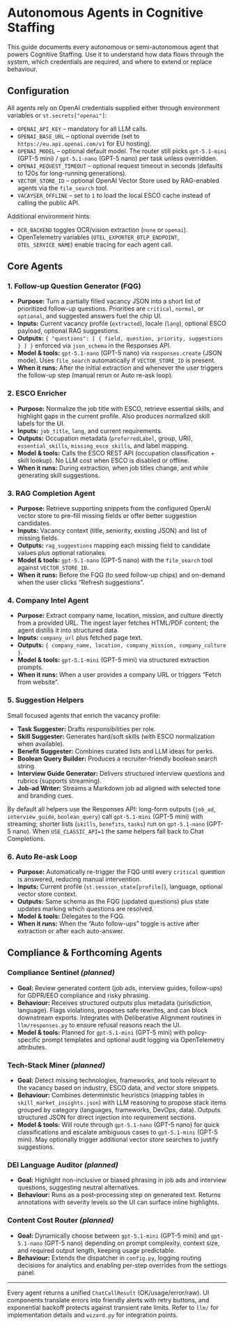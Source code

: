 # Autonomous Agents in Cognitive Staffing

This guide documents every autonomous or semi-autonomous agent that powers Cognitive Staffing. Use it to understand how data flows through the system, which credentials are required, and where to extend or replace behaviour.

## Configuration
All agents rely on OpenAI credentials supplied either through environment variables or `st.secrets["openai"]`:

- `OPENAI_API_KEY` – mandatory for all LLM calls.
- `OPENAI_BASE_URL` – optional override (set to `https://eu.api.openai.com/v1` for EU hosting).
- `OPENAI_MODEL` – optional default model. The router still picks `gpt-5.1-mini` (GPT-5 mini) / `gpt-5.1-nano` (GPT-5 nano) per task unless overridden.
- `OPENAI_REQUEST_TIMEOUT` – optional request timeout in seconds (defaults to 120s for long-running generations).
- `VECTOR_STORE_ID` – optional OpenAI Vector Store used by RAG-enabled agents via the `file_search` tool.
- `VACAYSER_OFFLINE` – set to `1` to load the local ESCO cache instead of calling the public API.

Additional environment hints:
- `OCR_BACKEND` toggles OCR/vision extraction (`none` or `openai`).
- OpenTelemetry variables (`OTEL_EXPORTER_OTLP_ENDPOINT`, `OTEL_SERVICE_NAME`) enable tracing for each agent call.

## Core Agents

### 1. Follow-up Question Generator (FQG)
- **Purpose:** Turn a partially filled vacancy JSON into a short list of prioritized follow-up questions. Priorities are `critical`, `normal`, or `optional`, and suggested answers fuel the chip UI.
- **Inputs:** Current vacancy profile (`extracted`), locale (`lang`), optional ESCO payload, optional RAG suggestions.
- **Outputs:** `{ "questions": [ { field, question, priority, suggestions } ] }` enforced via `json_schema` in the Responses API.
- **Model & tools:** `gpt-5.1-nano` (GPT-5 nano) via `responses.create` (JSON mode). Uses `file_search` automatically if `VECTOR_STORE_ID` is present.
- **When it runs:** After the initial extraction and whenever the user triggers the follow-up step (manual rerun or Auto re-ask loop).

### 2. ESCO Enricher
- **Purpose:** Normalize the job title with ESCO, retrieve essential skills, and highlight gaps in the current profile. Also produces normalized skill labels for the UI.
- **Inputs:** `job_title`, `lang`, and current requirements.
- **Outputs:** Occupation metadata (`preferredLabel`, group, URI), `essential_skills`, `missing_esco_skills`, and label mapping.
- **Model & tools:** Calls the ESCO REST API (occupation classification + skill lookup). No LLM cost when ESCO is disabled or offline.
- **When it runs:** During extraction, when job titles change, and while generating skill suggestions.

### 3. RAG Completion Agent
- **Purpose:** Retrieve supporting snippets from the configured OpenAI vector store to pre-fill missing fields or offer better suggestion candidates.
- **Inputs:** Vacancy context (title, seniority, existing JSON) and list of missing fields.
- **Outputs:** `rag_suggestions` mapping each missing field to candidate values plus optional rationales.
- **Model & tools:** `gpt-5.1-nano` (GPT-5 nano) with the `file_search` tool against `VECTOR_STORE_ID`.
- **When it runs:** Before the FQG (to seed follow-up chips) and on-demand when the user clicks “Refresh suggestions”.

### 4. Company Intel Agent
- **Purpose:** Extract company name, location, mission, and culture directly from a provided URL. The ingest layer fetches HTML/PDF content; the agent distills it into structured data.
- **Inputs:** `company_url` plus fetched page text.
- **Outputs:** `{ company_name, location, company_mission, company_culture }`.
- **Model & tools:** `gpt-5.1-mini` (GPT-5 mini) via structured extraction prompts.
- **When it runs:** When a user provides a company URL or triggers “Fetch from website”.

### 5. Suggestion Helpers
Small focused agents that enrich the vacancy profile:
- **Task Suggester:** Drafts responsibilities per role.
- **Skill Suggester:** Generates hard/soft skills (with ESCO normalization when available).
- **Benefit Suggester:** Combines curated lists and LLM ideas for perks.
- **Boolean Query Builder:** Produces a recruiter-friendly boolean search string.
- **Interview Guide Generator:** Delivers structured interview questions and rubrics (supports streaming).
- **Job-ad Writer:** Streams a Markdown job ad aligned with selected tone and branding cues.

By default all helpers use the Responses API: long-form outputs (`job_ad`, `interview_guide`, `boolean_query`) call `gpt-5.1-mini` (GPT-5 mini) with streaming; shorter lists (`skills`, `benefits`, `tasks`) run on `gpt-5.1-nano` (GPT-5 nano). When `USE_CLASSIC_API=1` the same helpers fall back to Chat Completions.

### 6. Auto Re-ask Loop
- **Purpose:** Automatically re-trigger the FQG until every `critical` question is answered, reducing manual intervention.
- **Inputs:** Current profile (`st.session_state[profile]`), language, optional vector store context.
- **Outputs:** Same schema as the FQG (updated questions) plus state updates marking which questions are resolved.
- **Model & tools:** Delegates to the FQG.
- **When it runs:** When the “Auto follow-ups” toggle is active after extraction or after each auto-answer.

## Compliance & Forthcoming Agents

### Compliance Sentinel *(planned)*
- **Goal:** Review generated content (job ads, interview guides, follow-ups) for GDPR/EEO compliance and risky phrasing.
- **Behaviour:** Receives structured outputs plus metadata (jurisdiction, language). Flags violations, proposes safe rewrites, and can block downstream exports. Integrates with Deliberative Alignment routines in `llm/responses.py` to ensure refusal reasons reach the UI.
- **Model & tools:** Planned for `gpt-5.1-mini` (GPT-5 mini) with policy-specific prompt templates and optional audit logging via OpenTelemetry attributes.

### Tech-Stack Miner *(planned)*
- **Goal:** Detect missing technologies, frameworks, and tools relevant to the vacancy based on industry, ESCO data, and vector store snippets.
- **Behaviour:** Combines deterministic heuristics (mapping tables in `skill_market_insights.json`) with LLM reasoning to propose stack items grouped by category (languages, frameworks, DevOps, data). Outputs structured JSON for direct injection into requirement sections.
- **Model & tools:** Will route through `gpt-5.1-nano` (GPT-5 nano) for quick classifications and escalate ambiguous cases to `gpt-5.1-mini` (GPT-5 mini). May optionally trigger additional vector store searches to justify suggestions.

### DEI Language Auditor *(planned)*
- **Goal:** Highlight non-inclusive or biased phrasing in job ads and interview questions, suggesting neutral alternatives.
- **Behaviour:** Runs as a post-processing step on generated text. Returns annotations with severity levels so the UI can surface inline highlights.

### Content Cost Router *(planned)*
- **Goal:** Dynamically choose between `gpt-5.1-mini` (GPT-5 mini) and `gpt-5.1-nano` (GPT-5 nano) depending on prompt complexity, context size, and required output length, keeping usage predictable.
- **Behaviour:** Extends the dispatcher in `config.py`, logging routing decisions for analytics and enabling per-step overrides from the settings panel.

---
Every agent returns a unified `ChatCallResult` (OK/usage/error/raw). UI components translate errors into friendly alerts with retry buttons, and exponential backoff protects against transient rate limits. Refer to `llm/` for implementation details and `wizard.py` for integration points.
